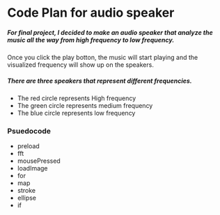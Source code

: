 # Code Plan for audio speaker

##### For final project, I decided to make an audio speaker that analyze the music all the way from high frequency to low frequency. 

Once you click the play botton, the music will start playing and the visualized frequency will show up on the speakers. 

##### There are three speakers that represent different frequencies. 
* The red circle represents High frequency
* The green circle represents medium frequency
* The blue circle represents low frequency



### Psuedocode 
* preload
* fft
* mousePressed
* loadImage
* for
* map
* stroke
* ellipse
* if

